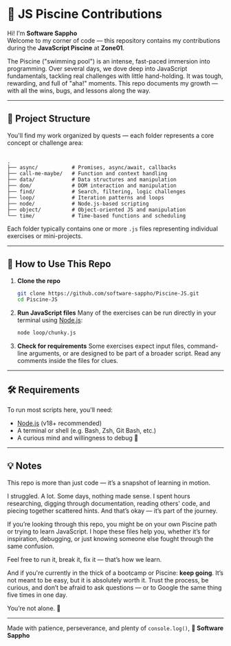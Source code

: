 
# 🧠 JS Piscine Contributions

Hi! I’m **Software Sappho**  
Welcome to my corner of code — this repository contains my contributions during the **JavaScript Piscine** at **Zone01**.

The Piscine ("swimming pool") is an intense, fast-paced immersion into programming. Over several days, we dove deep into JavaScript fundamentals, tackling real challenges with little hand-holding. It was tough, rewarding, and full of "aha!" moments. This repo documents my growth — with all the wins, bugs, and lessons along the way.

---
## 📁 Project Structure

You'll find my work organized by quests — each folder represents a core concept or challenge area:

```

.
├── async/           # Promises, async/await, callbacks
├── call-me-maybe/   # Function and context handling
├── data/            # Data structures and manipulation
├── dom/             # DOM interaction and manipulation
├── find/            # Search, filtering, logic challenges
├── loop/            # Iteration patterns and loops
├── node/            # Node.js-based scripting
├── object/          # Object-oriented JS and manipulation
└── time/            # Time-based functions and scheduling

````

Each folder typically contains one or more `.js` files representing individual exercises or mini-projects.

---

## 🚀 How to Use This Repo

1. **Clone the repo**
   ```bash
   git clone https://github.com/software-sappho/Piscine-JS.git
   cd Piscine-JS
    ```

2. **Run JavaScript files**
   Many of the exercises can be run directly in your terminal using [Node.js](https://nodejs.org/):

   ```bash
   node loop/chunky.js
   ```

3. **Check for requirements**
   Some exercises expect input files, command-line arguments, or are designed to be part of a broader script. Read any comments inside the files for clues.

---

## 🛠️ Requirements

To run most scripts here, you'll need:

* [Node.js](https://nodejs.org/en/) (v18+ recommended)
* A terminal or shell (e.g. Bash, Zsh, Git Bash, etc.)
* A curious mind and willingness to debug 🙂

---

## 💡 Notes
This repo is more than just code — it’s a snapshot of learning in motion.

I struggled. A lot. Some days, nothing made sense. I spent hours researching, digging through documentation, reading others' code, and piecing together scattered hints. And that’s okay — it’s part of the journey.

If you’re looking through this repo, you might be on your own Piscine path or trying to learn JavaScript. I hope these files help you, whether it’s for inspiration, debugging, or just knowing someone else fought through the same confusion.

Feel free to run it, break it, fix it — that’s how we learn.

And if you're currently in the thick of a bootcamp or Piscine: **keep going**. It’s not meant to be easy, but it is absolutely worth it. Trust the process, be curious, and don’t be afraid to ask questions — or to Google the same thing five times in one day.

You’re not alone. 🌱

---

Made with patience, perseverance, and plenty of `console.log()`,
**🌈  Software Sappho**